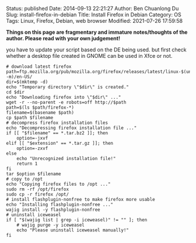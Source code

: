 Status: published
Date: 2014-09-13 22:21:27
Author: Ben Chuanlong Du
Slug: install-firefox-in-debian
Title: Install Firefox in Debian
Category: OS
Tags: Linux, Firefox, Debian, web browser
Modified: 2021-07-26 17:59:58

**Things on this page are fragmentary and immature notes/thoughts of the author. Please read with your own judgement!**

you have to update your script based on the DE being used.
but first check whether a desktop file created in GNOME can be used in Xfce or not.

    # download latest firefox
    path=ftp.mozilla.org/pub/mozilla.org/firefox/releases/latest/linux-$(uname -m)/en-US/
    dir=$(mktemp -d)
    echo "Temporary directory \"$dir\" is created."
    cd $dir
    echo "Downloading firefox into \"$dir\" ..."
    wget -r --no-parent -e robots=off http://$path
    path=$(ls $path/firefox-*)
    filename=$(basename $path)
    cp $path $filename
    # decompress firefox installation files
    echo "Decompressing firefox installation file ..."
    if [[ "$filename" == *.tar.bz2 ]]; then
        option=-jxvf
    elif [[ "$extension" == *.tar.gz ]]; then
        option=-zxvf
    else
        echo "Unrecognized installation file!"
        return 1
    fi
    tar $option $filename
    # copy to /opt
    echo "Copying firefox files to /opt ..."
    sudo rm -rf /opt/firefox
    sudo cp -r firefox /opt/
    # install flashplugin-nonfree to make firefox more usable
    echo "Installing flashplugin-nonfree ..."
    wajig install -y flashplugin-nonfree
    # uninstall iceweasel
    if [ "$(wajig list | grep -i iceweasel)" != "" ]; then 
        # wajig purge -y iceweasel
        echo "Please uninstall iceweasel manually!"
    fi
